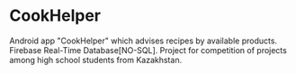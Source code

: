 # CookHelper
Android app "CookHelper" which advises recipes by available products. Firebase Real-Time Database[NO-SQL].
Project for competition of projects among high school students from Kazakhstan.
